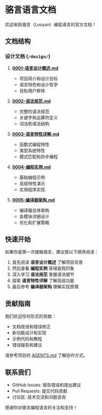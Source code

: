 # 骆言语言文档

欢迎来到骆言（Luoyan）编程语言的官方文档！

## 文档结构

### 设计文档 (`/design/`)

1. **[0001-语言设计概述.md](design/0001-语言设计概述.md)**
   - 项目简介和设计目标
   - 语言特色和设计哲学
   - 目标用户群体

2. **[0002-语法规范.md](design/0002-语法规范.md)**
   - 完整的语法规范
   - 关键字和运算符定义
   - 词法和语法结构

3. **[0003-语言特性详解.md](design/0003-语言特性详解.md)**
   - 函数式编程特性
   - 类型系统特性
   - 模式匹配和异步编程

4. **[0004-编程实例.md](design/0004-编程实例.md)**
   - 基础编程示例
   - 高级特性演示
   - 实用程序实现

5. **[0005-编译器架构.md](design/0005-编译器架构.md)**
   - 编译器总体架构
   - 各模块详细设计
   - 优化和扩展策略

## 快速开始

如果你是第一次接触骆言，建议按以下顺序阅读：

1. 首先阅读 **语言设计概述** 了解项目背景
2. 然后查看 **编程实例** 获得直观印象
3. 深入学习 **语法规范** 掌握语法细节
4. 探索 **语言特性详解** 了解高级功能
5. 最后参考 **编译器架构** 理解实现原理

## 贡献指南

我们欢迎任何形式的贡献：

- 文档改进和错误修正
- 新功能设计和实现
- 示例代码和教程
- 错误报告和建议

请参考项目的 [AGENTS.md](../AGENTS.md) 了解协作方式。

## 联系我们

- GitHub Issues: 报告错误和提出建议
- Pull Requests: 提交代码贡献
- 讨论区: 技术交流和问题咨询

感谢你对骆言编程语言的关注和支持！